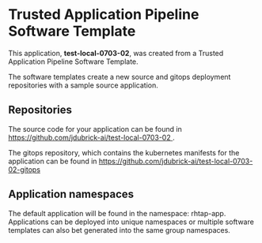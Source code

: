 # Trusted Application Pipeline Software Template

This application, **test-local-0703-02**, was created from a Trusted Application Pipeline Software Template.

The software templates create a new source and gitops deployment repositories with a sample source application. 

## Repositories

The source code for your application can be found in [https://github.com/jdubrick-ai/test-local-0703-02 ](https://github.com/jdubrick-ai/test-local-0703-02 ).
 
The gitops repository, which contains the kubernetes manifests for the application can be found in 
[https://github.com/jdubrick-ai/test-local-0703-02-gitops ](https://github.com/jdubrick-ai/test-local-0703-02-gitops ) 

## Application namespaces 

The default application will be found in the namespace: rhtap-app. Applications can be deployed into unique namespaces or multiple software templates can also bet generated into the same group namespaces.  